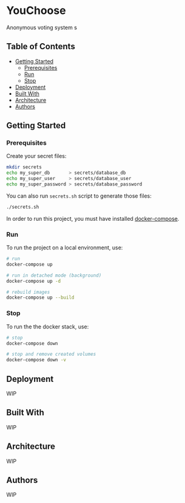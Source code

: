 # YouChoose
Anonymous voting system
s
## Table of Contents
  - [Getting Started](#getting-started)
    - [Prerequisites](#prerequisites)
    - [Run](#run)
    - [Stop](#stop)
  - [Deployment](#deployment)
  - [Built With](#built-with)
  - [Architecture](#architecture)
  - [Authors](#authors)

## Getting Started

### Prerequisites

Create your secret files:

```bash
mkdir secrets
echo my_super_db       > secrets/database_db
echo my_super_user     > secrets/database_user
echo my_super_password > secrets/database_password
```

You can also run ```secrets.sh``` script to generate those files:

```bash
./secrets.sh
```

In order to run this project, you must have installed [docker-compose](https://docs.docker.com/compose/install/).

### Run

To run the project on a local environment, use:
```bash
# run
docker-compose up

# run in detached mode (background)
docker-compose up -d

# rebuild images
docker-compose up --build
```

### Stop

To run the the docker stack, use:
```bash
# stop
docker-compose down

# stop and remove created volumes
docker-compose down -v
```


## Deployment

WIP

## Built With

WIP

## Architecture

WIP

## Authors

WIP
